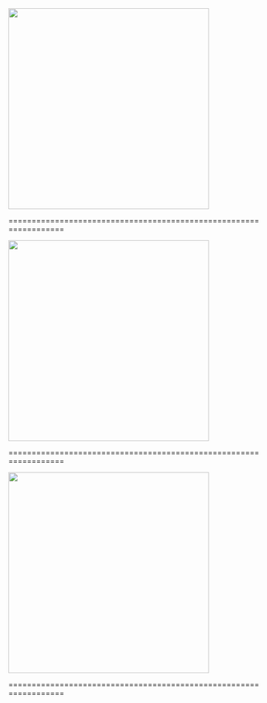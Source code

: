 

<img src = "https://user-images.githubusercontent.com/68829790/153057795-f678f308-b59d-4c5b-9ce1-96655b28ddeb.png" width = "400">

==================================================================

<img src = "https://user-images.githubusercontent.com/68829790/153058037-72f80a07-4d4c-4751-86c0-57de10840976.png" width = "400">

==================================================================

<img src = "https://user-images.githubusercontent.com/68829790/153058167-ff0b1bb0-ccd8-4284-8d1e-56dc9ca5ee28.png" width = "400">

==================================================================
